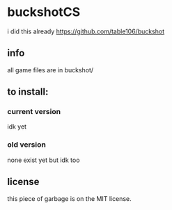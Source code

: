 # buckshotCS
i did this already
https://github.com/table106/buckshot
## info
all game files are in buckshot/
## to install:
### current version
idk yet
### old version
none exist yet but idk too
## license
this piece of garbage is on the MIT license.
